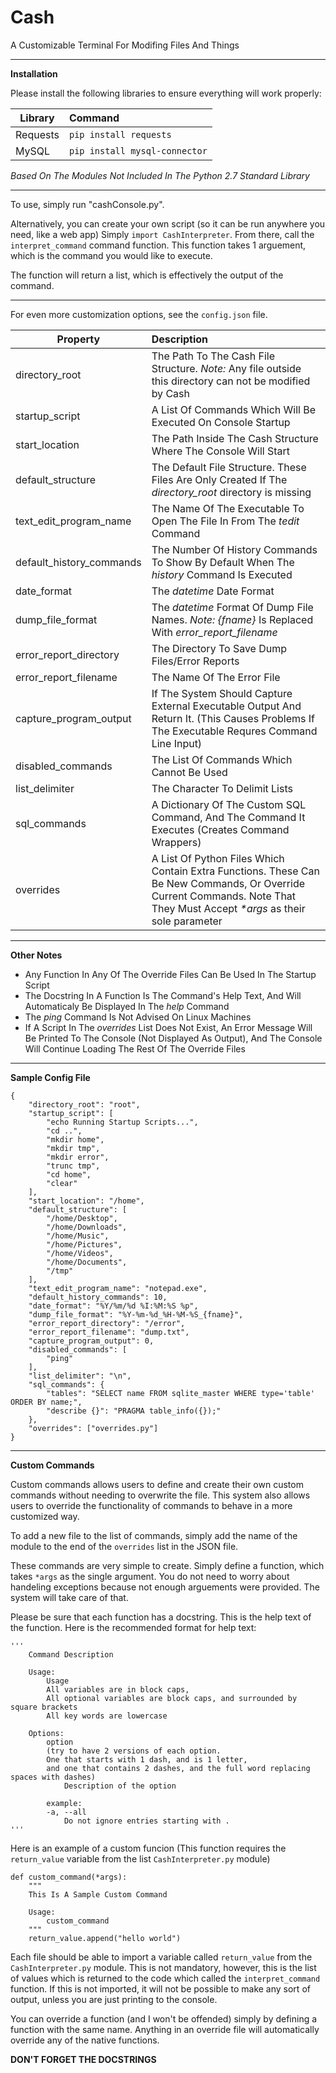 # Cash
A Customizable Terminal For Modifing Files And Things

---

**Installation**

Please install the following libraries to ensure everything will work properly:

| Library                  | Command  |
| ------------------------ | :------------ |
| Requests            | `pip install requests` |
| MySQL            | `pip install mysql-connector` |

_Based On The Modules Not Included In The Python 2.7 Standard Library_

---

To use, simply run "cashConsole.py". 

Alternatively, you can create your own script (so it can be run anywhere you need, like a web app)
Simply `import CashInterpreter`. From there, call the `interpret_command` command function.
This function takes 1 arguement, which is the command you would like to execute.

The function will return a list, which is effectively the output of the command.

---

For even more customization options, see the `config.json` file.

| Property                  | Description  |
| ------------------------ | :------------ |
| directory_root            | The Path To The Cash File Structure. _Note:_ Any file outside this directory can not be modified by Cash|
| startup_script            | A List Of Commands Which Will Be Executed On Console Startup |
| start_location            | The Path Inside The Cash Structure Where The Console Will Start  |
| default_structure         | The Default File Structure. These Files Are Only Created If The _directory_root_ directory is missing |
| text_edit_program_name    | The Name Of The Executable To Open The File In From The _tedit_ Command |
| default_history_commands  | The Number Of History Commands To Show By Default When The _history_ Command Is Executed |
| date_format               | The _datetime_ Date Format |
| dump_file_format          | The _datetime_ Format Of Dump File Names. _Note: {fname}_ Is Replaced With _error_report_filename_ |
| error_report_directory    | The Directory To Save Dump Files/Error Reports |
| error_report_filename     | The Name Of The Error File |
| capture_program_output    | If The System Should Capture External Executable Output And Return It. (This Causes Problems If The Executable Requres Command Line Input) |
| disabled_commands         | The List Of Commands Which Cannot Be Used |
| list_delimiter            | The Character To Delimit Lists |
| sql_commands              | A Dictionary Of The Custom SQL Command, And The Command It Executes (Creates Command Wrappers) |
| overrides                 | A List Of Python Files Which Contain Extra Functions. These Can Be New Commands, Or Override Current Commands. Note That They Must Accept _*args_ as their sole parameter |

---

**Other Notes**
* Any Function In Any Of The Override Files Can Be Used In The Startup Script
* The Docstring In A Function Is The Command's Help Text, And Will Automaticaly Be Displayed In The _help_ Command
* The _ping_ Command Is Not Advised On Linux Machines
* If A Script In The _overrides_ List Does Not Exist, An Error Message Will Be Printed To The Console (Not Displayed As Output), And The Console Will Continue Loading The Rest Of The Override Files

---

**Sample Config File**
```
{
    "directory_root": "root",
    "startup_script": [
        "echo Running Startup Scripts...",
        "cd ..",
        "mkdir home",
        "mkdir tmp",
        "mkdir error",
        "trunc tmp",
        "cd home",
        "clear"
    ],
    "start_location": "/home",
    "default_structure": [
        "/home/Desktop",
        "/home/Downloads",
        "/home/Music",
        "/home/Pictures",
        "/home/Videos",
        "/home/Documents",
        "/tmp"
    ],
    "text_edit_program_name": "notepad.exe",
    "default_history_commands": 10,
    "date_format": "%Y/%m/%d %I:%M:%S %p",
    "dump_file_format": "%Y-%m-%d_%H-%M-%S_{fname}",
    "error_report_directory": "/error",
    "error_report_filename": "dump.txt",
    "capture_program_output": 0,
    "disabled_commands": [
        "ping"
    ],
    "list_delimiter": "\n",
    "sql_commands": {
        "tables": "SELECT name FROM sqlite_master WHERE type='table' ORDER BY name;",
        "describe {}": "PRAGMA table_info({});"
    },
    "overrides": ["overrides.py"]
}
```
---

**Custom Commands**

Custom commands allows users to define and create their own custom commands without needing to overwrite the file.
This system also allows users to override the functionality of commands to behave in a more customized way.

To add a new file to the list of commands, simply add the name of the module to the end of the `overrides` list in the JSON file.

These commands are very simple to create. Simply define a function, which takes `*args` as the single argument. You do not need to worry about handeling exceptions because not enough arguements were provided. The system will take care of that.

Please be sure that each function has a docstring. This is the help text of the function. Here is the recommended format for help text:
```
'''
    Command Description

    Usage:
        Usage
        All variables are in block caps,
        All optional variables are block caps, and surrounded by square brackets
        All key words are lowercase
        
    Options:
        option 
        (try to have 2 versions of each option. 
        One that starts with 1 dash, and is 1 letter, 
        and one that contains 2 dashes, and the full word replacing spaces with dashes)
            Description of the option
            
        example:
        -a, --all
            Do not ignore entries starting with .
''' 
```

Here is an example of a custom funcion (This function requires the `return_value` variable from the list `CashInterpreter.py` module)
```
def custom_command(*args):
    """
    This Is A Sample Custom Command

    Usage:
        custom_command
    """
    return_value.append("hello world")

```

Each file should be able to import a variable called `return_value` from the `CashInterpreter.py` module. This is not mandatory, however, this is the list of values which is returned to the code which called the `interpret_command` function. If this is not imported, it will not be possible to make any sort of output, unless you are just printing to the console.

You can override a function (and I won't be offended) simply by defining a function with the same name. Anything in an override file will automatically override any of the native functions.

**DON'T FORGET THE DOCSTRINGS**
